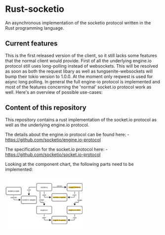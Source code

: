 # Rust-socketio

An asynchronous implementation of the socketio protocol written in the Rust programming language.

## Current features

This is the first released version of the client, so it still lacks some features that the normal client would provide. First of all the underlying engine.io protocol still uses long-polling instead of websockets. This will be resolved as soon as both the request libary as well as tungsenite-websockets will bump their tokio version to 1.0.0. At the moment only reqwest is used for async long polling. In general the full engine-io protocol is implemented and most of the features concerning the 'normal' socket.io protocol work as well. Here's an overview of possible use-cases:

## Content of this repository

This repository contains a rust implementation of the socket.io protocol as well as the underlying engine.io protocol.

The details about the engine.io protocol can be found here:
    - <https://github.com/socketio/engine.io-protocol>

The specification for the socket.io protocol here:
    - <https://github.com/socketio/socket.io-protocol>

Looking at the component chart, the following parts need to be implemented:

<img src="docs/res/dependencies.jpg" width="50%"/>
